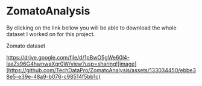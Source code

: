# ZomatoAnalysis

By clicking on the link bellow you will be able to download the whole dataset I worked on for this project. 

Zomato dataset 

 https://drive.google.com/file/d/1pBwO5gWe60l4-IaaZs96G4hwnwaXgr0W/view?usp=sharing![image](https://github.com/TechDataPro/ZomatoAnalysis/assets/133034450/ebbe38e5-e39e-48a9-b076-c98514f5bb1c)



 
